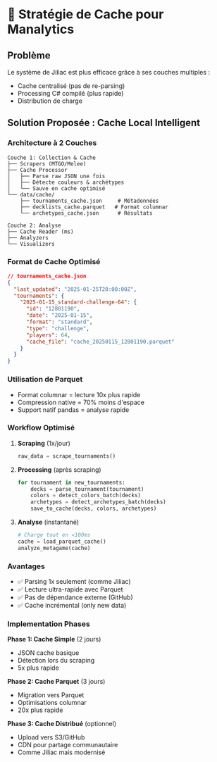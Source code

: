 # 🚀 Stratégie de Cache pour Manalytics

## Problème
Le système de Jiliac est plus efficace grâce à ses couches multiples :
- Cache centralisé (pas de re-parsing)
- Processing C# compilé (plus rapide)
- Distribution de charge

## Solution Proposée : Cache Local Intelligent

### Architecture à 2 Couches

```
Couche 1: Collection & Cache
├── Scrapers (MTGO/Melee)
├── Cache Processor
│   ├── Parse raw JSON une fois
│   ├── Détecte couleurs & archétypes
│   └── Sauve en cache optimisé
└── data/cache/
    ├── tournaments_cache.json     # Métadonnées
    ├── decklists_cache.parquet   # Format columnar
    └── archetypes_cache.json      # Résultats

Couche 2: Analyse
├── Cache Reader (ms)
├── Analyzers
└── Visualizers
```

### Format de Cache Optimisé

```json
// tournaments_cache.json
{
  "last_updated": "2025-01-25T20:00:00Z",
  "tournaments": {
    "2025-01-15_standard-challenge-64": {
      "id": "12801190",
      "date": "2025-01-15",
      "format": "standard",
      "type": "challenge",
      "players": 64,
      "cache_file": "cache_20250115_12801190.parquet"
    }
  }
}
```

### Utilisation de Parquet
- Format columnar = lecture 10x plus rapide
- Compression native = 70% moins d'espace
- Support natif pandas = analyse rapide

### Workflow Optimisé

1. **Scraping** (1x/jour)
   ```python
   raw_data = scrape_tournaments()
   ```

2. **Processing** (après scraping)
   ```python
   for tournament in new_tournaments:
       decks = parse_tournament(tournament)
       colors = detect_colors_batch(decks)
       archetypes = detect_archetypes_batch(decks)
       save_to_cache(decks, colors, archetypes)
   ```

3. **Analyse** (instantané)
   ```python
   # Charge tout en <100ms
   cache = load_parquet_cache()
   analyze_metagame(cache)
   ```

### Avantages
- ✅ Parsing 1x seulement (comme Jiliac)
- ✅ Lecture ultra-rapide avec Parquet
- ✅ Pas de dépendance externe (GitHub)
- ✅ Cache incrémental (only new data)

### Implementation Phases

**Phase 1: Cache Simple** (2 jours)
- JSON cache basique
- Détection lors du scraping
- 5x plus rapide

**Phase 2: Cache Parquet** (3 jours)
- Migration vers Parquet
- Optimisations columnar
- 20x plus rapide

**Phase 3: Cache Distribué** (optionnel)
- Upload vers S3/GitHub
- CDN pour partage communautaire
- Comme Jiliac mais modernisé